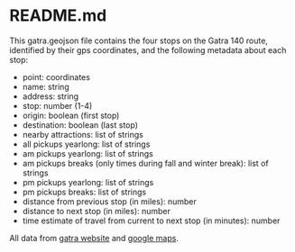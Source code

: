 README.md
=========

This gatra.geojson file contains the four stops on the Gatra 140 route, identified by their gps coordinates, and the following metadata about each stop:

-  point: coordinates
-  name: string
-  address: string
-  stop: number (1-4)
-  origin: boolean (first stop)
-  destination: boolean (last stop)
-  nearby attractions: list of strings
-  all pickups yearlong: list of strings
-  am pickups yearlong: list of strings
-  am pickups breaks (only times during fall and winter break): list of strings
-  pm pickups yearlong: list of strings
-  pm pickups breaks: list of strings
-  distance from previous stop (in miles): number
-  distance to next stop (in miles): number
-  time estimate of travel from current to next stop (in minutes): number

All data from [gatra website](http://www.gatra.org/index.php/routes/mansfield-norton/wheaton-t-shuttleroute-140/) and [google maps](https://www.google.com/maps/preview). 
